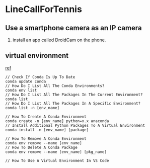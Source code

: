 # LineCallForTennis

## Use a smartphone camera as an IP camera
1. install an app called DroidCam on the phone.

## virtual environment
[ref](https://docs.kanaries.net/topics/Python/conda-remove-environment)
```
// Check If Conda Is Up To Date
conda update conda
// How Do I List All The Conda Environments?
conda env list
// How Do I List All The Packages In The Current Environment?
conda list
// How Do I List All The Packages In A Specific Environment?
conda list -n [env_name]

// How To Create A Conda Environment
conda create -n [env_name] python=x.x anaconda
// Install Additional Python Packages To A Virtual Environment
conda install -n [env_name] [package]

// How To Remove A Conda Environment
conda env remove --name [env_name]
// How To Delete A Conda Package
conda env remove --name [env_name] [pkg_name]
```

```
// How To Use A Virtual Environment In VS Code
